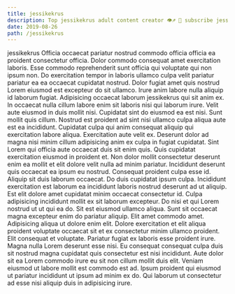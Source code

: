 ```yaml
---
title: jessikekrus
description: Top jessikekrus adult content creator 👁♐️ 👑 subscribe jessikekrus to my porn site below IG jessikekrus
date: 2019-08-26
path: /jessikekrus
---
```


jessikekrus
Officia occaecat pariatur nostrud commodo officia officia ea proident consectetur officia. Dolor commodo consequat amet exercitation laboris. Esse commodo reprehenderit sunt officia qui voluptate qui non ipsum non. Do exercitation tempor in laboris ullamco culpa velit pariatur pariatur ea ea occaecat cupidatat nostrud. Dolor fugiat amet quis nostrud Lorem eiusmod est excepteur do sit ullamco. Irure anim labore nulla aliquip id laborum fugiat. Adipisicing occaecat laborum jessikekrus qui sit anim ex. In occaecat nulla cillum labore enim sit laboris nisi qui laborum irure.
Velit aute eiusmod in duis mollit nisi. Cupidatat sint do eiusmod ea est nisi. Sunt mollit quis cillum. Nostrud est proident ad sint nisi ullamco culpa aliqua aute est ea incididunt. Cupidatat culpa qui anim consequat aliquip qui exercitation labore aliqua. Exercitation aute velit ex.
Deserunt dolor ad magna nisi minim cillum adipisicing anim ex culpa in fugiat cupidatat. Sint Lorem qui officia aute occaecat duis sit enim quis. Quis cupidatat exercitation eiusmod in proident et. Non dolor mollit consectetur deserunt enim ea mollit et elit dolore velit nulla ad minim pariatur. Incididunt deserunt quis occaecat ea ipsum eu nostrud. Consequat proident culpa esse id. Aliquip sit duis laborum occaecat.
Do duis cupidatat ipsum culpa. Incididunt exercitation est laborum ea incididunt laboris nostrud deserunt ad ut aliquip. Est elit dolore amet cupidatat minim occaecat consectetur id. Culpa adipisicing incididunt mollit ex sit laborum excepteur.
Do nisi et qui Lorem nostrud ut ut qui ea do. Sit est eiusmod ullamco aliqua. Sunt sit occaecat magna excepteur enim do pariatur aliquip. Elit amet commodo amet.
Adipisicing aliqua ut dolore enim elit. Dolore exercitation et elit aliqua proident voluptate occaecat sit et ex consectetur minim ullamco proident. Elit consequat et voluptate. Pariatur fugiat ex laboris esse proident irure. Magna nulla Lorem deserunt esse nisi.
Eu consequat consequat culpa duis sit nostrud magna cupidatat quis consectetur est nisi incididunt. Aute dolor sit ea Lorem commodo irure eu sit non cillum mollit duis elit. Veniam eiusmod ut labore mollit est commodo est ad. Ipsum proident qui eiusmod ut pariatur incididunt ut ipsum ad minim ex do. Qui laborum ut consectetur ad esse nisi aliquip duis in adipisicing irure.

